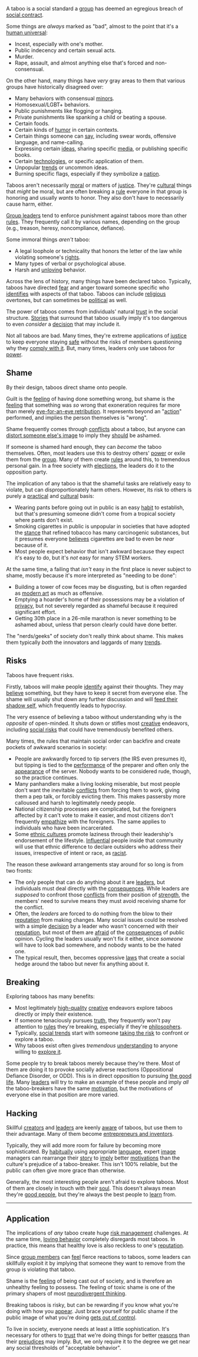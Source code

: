 
A taboo is a social standard a [group](/groups-small/) has deemed an egregious breach of [social contract](https://notageni.us/contracts/).

Some things are *always* marked as "bad", almost to the point that it's a [human universal](/universals/):

- Incest, especially with one's mother.
- Public indecency and certain sexual acts.
- Murder.
- Rape, assault, and almost anything else that's forced and non-consensual.

On the other hand, many things have *very* gray areas to them that various groups have historically disagreed over:

- Many behaviors with consensual [minors](/maturity/).
- Homosexual/LGBT+ behaviors.
- Public punishments like flogging or hanging.
- Private punishments like spanking a child or beating a spouse.
- Certain foods.
- Certain kinds of [humor](/humor/) in certain contexts.
- Certain things someone can [say](/language/), including swear words, offensive language, and name-calling.
- Expressing certain [ideas](/values/), sharing specific [media](/creations/), or publishing specific books.
- Certain [technologies](/technology/), or specific application of them.
- Unpopular [trends](/trends/) or uncommon ideas.
- Burning specific flags, especially if they symbolize a [nation](/groups-large/).

Taboos aren't necessarily [moral](/morality/) or matters of [justice](/justice/). They're [cultural](/culture/) things that *might* be moral, but are often breaking a [rule](/rules/) everyone in that group is honoring and usually *wants* to honor. They also don't have to necessarily cause harm, either.

[Group leaders](/groups-small/) tend to enforce punishment against taboos more than other [rules](/rules/). They frequently call it by various names, depending on the group (e.g., treason, heresy, noncompliance, defiance).

Some immoral things *aren't* taboo:

- A legal loophole or technicality that honors the letter of the law while violating someone's [rights](/boundaries/).
- Many types of verbal or psychological abuse.
- Harsh and [unloving](/love/) behavior.

Across the lens of history, many things have been declared taboo. Typically, taboos have directed [fear](/fear/) and anger toward someone specific who [identifies](/identity/) with aspects of that taboo. Taboos can include [religious](/religion/) overtones, but can sometimes be [political](/leftism/) as well.

The power of taboos comes from individuals' natural [trust](/trust/) in the social structure. [Stories](/stories/) that surround that taboo usually imply it's too dangerous to even *consider* a [decision](/decisions/) that may include it.

Not all taboos are bad. Many times, they're extreme applications of [justice](/justice/) to keep everyone staying [safe](/safety/) without the risks of members questioning why they [comply with it](/culture/). But, many times, leaders only use taboos for [power](/power/).

## Shame

By their design, taboos direct shame onto people.

Guilt is the [feeling](/feelings/) of having done something wrong, but shame is the [feeling](/feelings/) that something was *so* wrong that exoneration requires far more than merely [eye-for-an-eye retribution](/justice/). It represents beyond an "[action](/results/)" performed, and implies the person themselves is "wrong".

Shame frequently comes through [conflicts](/boundaries/) about a taboo, but anyone can [distort someone else's image](/image-distortion/) to imply they [should](/imagination/) be ashamed.

If someone is shamed hard enough, they can *become* the taboo themselves. Often, most leaders use this to destroy others' [power](/power/) or exile them from the [group](/groups-small/). Many of them create [rules](/rules/) around this, to tremendous personal gain. In a free society with [elections](/political-systems/), the leaders do it to the opposition party.

The implication of any taboo is that the shameful tasks are relatively easy to violate, but can disproportionately harm others. However, its risk to others is purely a [practical](/purpose/) and [cultural](/culture/) basis:

- Wearing pants before going out in public is an easy [habit](/habits/) to establish, but that's presuming someone didn't come from a tropical society where pants don't exist.
- Smoking cigarettes in public is unpopular in societies that have adopted the [stance](/science/) that refined tobacco has many carcinogenic substances, but it presumes everyone [believes](/trust/) cigarettes are bad to even be *near* because of it.
- Most people expect behavior that isn't awkward because they expect it's easy to do, but it's *not* easy for many STEM workers.

At the same time, a failing that *isn't* easy in the first place is never subject to shame, mostly because it's more interpreted as "needing to be done":

- Building a tower of cow feces may be disgusting, but is often regarded as [modern art](/quality/) as much as offensive.
- Emptying a hoarder's home of their possessions may be a violation of [privacy](/boundaries/), but not severely regarded as shameful because it required significant effort.
- Getting 30th place in a 26-mile marathon is never something to be ashamed about, unless that person clearly could have done better.

The "nerds/geeks" of society don't really think about shame. This makes them typically *both* the innovators and laggards of many [trends](/trends/).

## Risks

Taboos have frequent risks.

Firstly, taboos will make people [identify](/identity/) against their thoughts. They may [believe](/certainty/) something, but they have to keep it secret from everyone else. The shame will usually shut down any further discussion and will [feed their shadow self](/personality/), which frequently leads to hypocrisy.

The very essence of believing a taboo without understanding why is the *opposite* of open-minded. It shuts down or stifles most [creative](/creativity/) endeavors, including [social risks](/social-risk/) that could have tremendously benefited others.

Many times, the rules that maintain social order can backfire and create pockets of awkward scenarios in society:

- People are awkwardly forced to tip servers (the IRS even presumes it), but tipping is tied to the [performance](/results/) of the preparer and often only the [appearance](/image/) of the server. Nobody wants to be considered rude, though, so the practice continues.
- Many panhandlers make a living looking miserable, but most people don't want the inevitable [conflicts](/boundaries/) from forcing them to work, giving them a pep talk, or forcibly evicting them. This makes passersby more calloused and harsh to legitimately needy people.
- National citizenship processes are complicated, but the foreigners affected by it can't vote to make it easier, and most citizens don't frequently [empathize](/feelings/) with the foreigners. The same applies to individuals who have been incarcerated.
- Some [ethnic cultures](/culture/) promote laziness through their leadership's endorsement of the lifestyle. [Influential](/influence/) people inside that community will use that ethnic difference to declare outsiders who address their issues, irrespective of intent or race, as [racist](/image/).

The reason these awkward arrangements stay around for so long is from two fronts:

- The only people that can do anything about it are [leaders](/groups-small/), but individuals must deal directly with the [consequences](/results/). While leaders are *supposed* to confront those [conflicts](/boundaries/) from their position of [strength](/power/), the members' need to survive means they must avoid receiving shame for the conflict.
- Often, the *leaders* are forced to do nothing from the blow to their [reputation](/image/) from making changes. Many social issues could be resolved with a simple [decision](/decisions/) by a leader who wasn't concerned with their [reputation](/image/), but most of them are [afraid](/fear/) of the [consequences](/results/) of public opinion. Cycling the leaders usually won't fix it either, since *someone* will have to look bad somewhere, and nobody wants to be the hated one.
- The typical result, then, becomes oppressive [laws](/rules/) that create a social hedge around the taboo but never fix anything about it.

## Breaking

Exploring taboos has many benefits:

- Most legitimately [high-quality](/quality/) [creative](/creativity/) endeavors explore taboos directly or imply their existence.
- If someone tenaciously pursues [truth](/reality/), they frequently won't pay attention to [rules](/rules/) they're breaking, especially if they're [philosophers](/philosophy/).
- Typically, [social trends](/trends/) start with someone [taking the risk](/social-risk/) to confront or explore a taboo.
- Why taboos exist often gives *tremendous* [understanding](/understanding/) to anyone willing to [explore it](/purpose/).

Some people try to break taboos merely because they're there. Most of them are doing it to provoke socially adverse reactions (Oppositional Defiance Disorder, or ODD). This is in direct opposition to pursuing [the good life](/good-life/). Many [leaders](/groups-small/) will try to make an example of these people and imply *all* the taboo-breakers have the same [motivation](/purpose/), but the motivations of everyone else in that position are more varied.

## Hacking

Skillful [creators](/creations/) and [leaders](/groups-small/) are keenly [aware](/understanding/) of taboos, but use them to their advantage. Many of them become [entrepreneurs and inventors](/social-risk/).

Typically, they will add more room for failure by becoming more sophisticated. By [habitually](/habits/) using appropriate [language](/language/), expert [image](/image/) managers can rearrange their [story](/stories/) to [imply](/image-distortion/) better [motivations](/purpose/) than the culture's prejudice of a taboo-breaker. This isn't 100% reliable, but the public can often give more grace than otherwise.

Generally, the most interesting people aren't afraid to explore taboos. Most of them are closely in touch with their [soul](/humanity/). This doesn't always mean they're [good people](/morality/), but they're always the best people to [learn](/pedagogy/) from.

* * * * *

## Application

The implications of *any* taboo create huge [risk management](https://notageni.us/risk-mgmt/) challenges. At the same time, [loving behavior](/love/) completely disregards most taboos. In practice, this means that healthy love is also reckless to one's [reputation](/image/).

Since [group members](/groups-member/) can [feel](/feelings/) fierce reactions to taboos, some leaders can skillfully exploit it by implying that someone they want to remove from the group is violating that taboo.

Shame is the [feeling](/feelings/) of being cast out of society, and is therefore an unhealthy feeling to possess. The feeling of toxic shame is one of the primary shapers of most [neurodivergent thinking](https://notageni.us/neurodivergent/).

Breaking taboos is risky, but can be rewarding if you know what you're doing with how you [appear](/image/). Just brace yourself for public shame if the public image of what you're doing [gets out of control](/storytellers/).

To live in society, everyone needs at least a little sophistication. It's necessary for others to [trust](/trust/) that we're doing things for better [reasons](/purpose/) than their [prejudices](/image/) may imply. But, we only require it to the degree we get near any social thresholds of "acceptable behavior".
